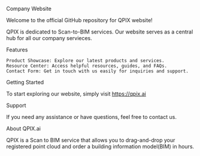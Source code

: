Company Website

Welcome to the official GitHub repository for QPIX website!

QPIX is dedicated to Scan-to-BIM services. Our website serves as a central hub for all our company servieces.

Features

    Product Showcase: Explore our latest products and services.
    Resource Center: Access helpful resources, guides, and FAQs.
    Contact Form: Get in touch with us easily for inquiries and support.

Getting Started

To start exploring our website, simply visit https://qpix.ai

Support

If you need any assistance or have questions, feel free to contact us.

About QPIX.ai

QPIX is a Scan to BIM service that allows you to drag-and-drop your registered point cloud and order a building information model(BIM) in hours.
